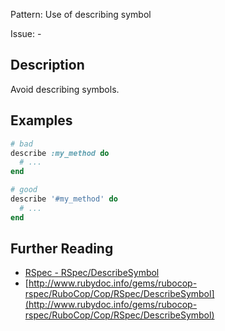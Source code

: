 Pattern: Use of describing symbol

Issue: -

## Description

Avoid describing symbols.

## Examples

```ruby
# bad
describe :my_method do
  # ...
end

# good
describe '#my_method' do
  # ...
end
```

## Further Reading

* [RSpec - RSpec/DescribeSymbol](https://rubocop-rspec.readthedocs.io/en/latest/cops_rspec/#rspecdescribesymbol)
* [http://www.rubydoc.info/gems/rubocop-rspec/RuboCop/Cop/RSpec/DescribeSymbol](http://www.rubydoc.info/gems/rubocop-rspec/RuboCop/Cop/RSpec/DescribeSymbol)

